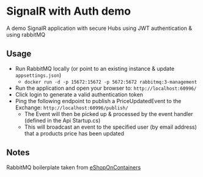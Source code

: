 # SignalR with Auth demo

A demo SignalR application with secure Hubs using JWT authentication & using rabbitMQ

## Usage

- Run RabbitMQ locally (or point to an existing instance & update `appsettings.json`)
  - `docker run -d -p 15672:15672 -p 5672:5672 rabbitmq:3-management`
- Run the application and open your browser to: `http://localhost:60996/`
- Click login to generate a valid authentication token
- Ping the following endpoint to publish a PriceUpdatedEvent to the Exchange: `http://localhost:60996/publish/`
  - The Event will then be picked up & processed by the event handler (defined in the Api Startup.cs)
  - This will broadcast an event to the specified user (by email address) that a products price has been updated

## Notes

RabbitMQ boilerplate taken from [eShopOnContainers](https://github.com/dotnet-architecture/eShopOnContainers/blob/dev/src/Services/Basket/Basket.API/Startup.cs)
